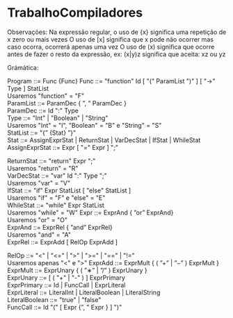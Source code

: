 # TrabalhoCompiladores

Observações:
    Na expressão regular, o uso de {x} significa uma repetição de x zero ou mais vezes
    O uso de [x] significa que x pode não ocorrer mas caso ocorra, ocorrerá apenas uma vez
    O uso de (x) significa que ocorre antes de fazer o resto da expressão, ex: (x|y)z significa que aceita:
        xz ou yz

Grámática:

Program ::= Func {Func} 
Func ::= "function" Id [ "(" ParamList ")" ] [ "->" Type ] StatList  
Usaremos "function" = "F"  
ParamList ::= ParamDec { ”, ” ParamDec }  
ParamDec ::= Id ":" Type  
Type ::= "Int" | "Boolean" | "String"  
Usaremos "Int" = "I", "Boolean" = "B" e "String" = "S"  
StatList ::= "{” {Stat} ”}"  
Stat ::= AssignExprStat | ReturnStat | VarDecStat | IfStat | WhileStat  
AssignExprStat ::= Expr [ "=" Expr ] ";"  

ReturnStat ::= "return" Expr ";"  
Usaremos "return" = "R"  
VarDecStat ::= "var" Id ":" Type ";"  
Usaremos "var" = "V"  
IfStat ::= "if" Expr StatList [ "else" StatList ]  
Usaremos "if" = "F" e "else" = "E"  
WhileStat ::= "while" Expr StatList  
Usaremos "while" = "W"
Expr ::= ExprAnd { ”or” ExprAnd}  
Usaremos "or" = "O"  
ExprAnd ::= ExprRel { ”and” ExprRel}  
Usaremos "and" = "A"  
ExprRel ::= ExprAdd [ RelOp ExprAdd ]  

RelOp ::= "<" | "<=" | ">" | ">=" | "==" | "!="  
Usaremos apenas "<" e ">"
ExprAdd ::= ExprMult { ( ”+” | ”−” ) ExprMult }  
ExprMult ::= ExprUnary { ( ”∗” | ”/” ) ExprUnary }  
ExprUnary ::= [ ( "+" | "-" ) ] ExprPrimary  
ExprPrimary ::= Id | FuncCall | ExprLiteral  
ExprLiteral ::= LiteralInt | LiteralBoolean | LiteralString  
LiteralBoolean ::= "true" | "false"  
FuncCall ::= Id "(" [ Expr {”, ” Expr } ] ")"  